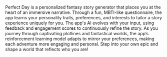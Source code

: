Perfect Day is a personalized fantasy story generator that places you at the heart of an immersive narrative. Through a fun, MBTI-like questionnaire, the app learns your personality traits, preferences, and interests to tailor a story experience uniquely for you. The app's AI evolves with your input, using feedback and engagement scores to continuously refine the story. As you journey through captivating plotlines and fantastical worlds, the app’s reinforcement learning model adapts to mirror your preferences, making each adventure more engaging and personal. Step into your own epic and shape a world that reflects who you are!